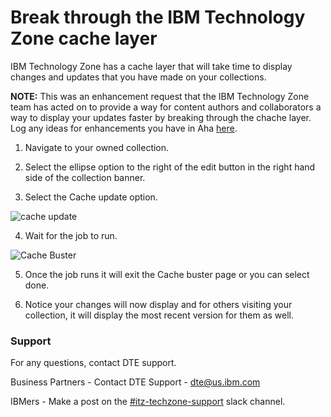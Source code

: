 # Break through the IBM Technology Zone cache layer

IBM Technology Zone has a cache layer that will take time to display changes and updates that you have made on your collections.

**NOTE:** This was an enhancement request that the IBM Technology Zone team has acted on to provide a way for content authors and collaborators a way to display your updates faster by breaking through the chache layer. Log any ideas for enhancements you have in Aha [here](https://ibm.biz/techzone-enhancements). 

1. Navigate to your owned collection.

2. Select the ellipse option to the right of the edit button in the right hand side of the collection banner. 

3. Select the Cache update option.

![cache update](https://github.com/IBM/dte-support-public/blob/main/IBM-Technology-Zone/IBM-Technology-Zone-Runbooks/Images/cacheupdate.png)

4. Wait for the job to run. 

![Cache Buster](https://github.com/IBM/dte-support-public/blob/main/IBM-Technology-Zone/IBM-Technology-Zone-Runbooks/Images/cache%20buster.png)

5. Once the job runs it will exit the Cache buster page or you can select done. 

6. Notice your changes will now display and for others visiting your collection, it will display the most recent version for them as well.

### Support

For any questions, contact DTE support.

Business Partners - Contact DTE Support - dte@us.ibm.com

IBMers - Make a post on the [#itz-techzone-support](https://ibm-dte.slack.com/archives/C0124J683GW) slack channel.




